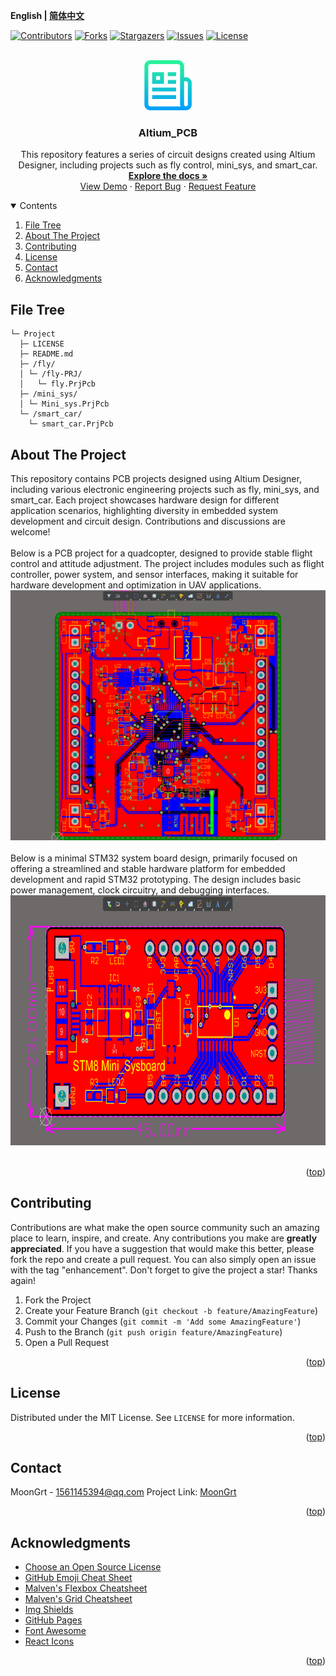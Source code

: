 **English | [简体中文](README_cn.md)**
<div id="top"></div>

[![Contributors][contributors-shield]][contributors-url]
[![Forks][forks-shield]][forks-url]
[![Stargazers][stars-shield]][stars-url]
[![Issues][issues-shield]][issues-url]
[![License][license-shield]][license-url]


<!-- PROJECT LOGO -->
<br />
<div align="center">
    <a href="https://github.com/MoonGrt/">
    <img src="images/logo.png" alt="Logo" width="80" height="80">
    </a>
<h3 align="center">Altium_PCB</h3>
    <p align="center">
    This repository features a series of circuit designs created using Altium Designer, including projects such as fly control, mini_sys, and smart_car. 
    <br />
    <a href="https://github.com/MoonGrt/PCB"><strong>Explore the docs »</strong></a>
    <br />
    <a href="https://github.com/MoonGrt/PCB">View Demo</a>
    ·
    <a href="https://github.com/MoonGrt/PCB/issues">Report Bug</a>
    ·
    <a href="https://github.com/MoonGrt/PCB/issues">Request Feature</a>
    </p>
</div>




<!-- CONTENTS -->
<details open>
  <summary>Contents</summary>
  <ol>
    <li><a href="#file-tree">File Tree</a></li>
    <li>
      <a href="#about-the-project">About The Project</a>
      <ul>
      </ul>
    </li>
    <li><a href="#contributing">Contributing</a></li>
    <li><a href="#license">License</a></li>
    <li><a href="#contact">Contact</a></li>
    <li><a href="#acknowledgments">Acknowledgments</a></li>
  </ol>
</details>





<!-- FILE TREE -->
## File Tree

```
└─ Project
  ├─ LICENSE
  ├─ README.md
  ├─ /fly/
  │ └─ /fly-PRJ/
  │   └─ fly.PrjPcb
  ├─ /mini_sys/
  │ └─ Mini_sys.PrjPcb
  └─ /smart_car/
    └─ smart_car.PrjPcb

```



<!-- ABOUT THE PROJECT -->
## About The Project

<p style=" margin-top:0px; margin-bottom:0px; margin-left:0px; margin-right:0px; -qt-block-indent:0; text-indent:0px;">This repository contains PCB projects designed using Altium Designer, including various electronic engineering projects such as fly, mini_sys, and smart_car. Each project showcases hardware design for different application scenarios, highlighting diversity in embedded system development and circuit design. Contributions and discussions are welcome!</p>
<p style="-qt-paragraph-type:empty; margin-top:0px; margin-bottom:0px; margin-left:0px; margin-right:0px; -qt-block-indent:0; text-indent:0px;"><br /></p>
<p style=" margin-top:0px; margin-bottom:0px; margin-left:0px; margin-right:0px; -qt-block-indent:0; text-indent:0px;">Below is a PCB project for a quadcopter, designed to provide stable flight control and attitude adjustment. The project includes modules such as flight controller, power system, and sensor interfaces, making it suitable for hardware development and optimization in UAV applications.</p>
<p align="center" style=" margin-top:0px; margin-bottom:0px; margin-left:0px; margin-right:0px; -qt-block-indent:0; text-indent:0px;"><img src="../images/fly.png" height="400" /></p>
<p style="-qt-paragraph-type:empty; margin-top:0px; margin-bottom:0px; margin-left:0px; margin-right:0px; -qt-block-indent:0; text-indent:0px;"><br /></p>
<p style=" margin-top:0px; margin-bottom:0px; margin-left:0px; margin-right:0px; -qt-block-indent:0; text-indent:0px;">Below is a minimal STM32 system board design, primarily focused on offering a streamlined and stable hardware platform for embedded development and rapid STM32 prototyping. The design includes basic power management, clock circuitry, and debugging interfaces.</p>
<p align="center" style=" margin-top:0px; margin-bottom:0px; margin-left:0px; margin-right:0px; -qt-block-indent:0; text-indent:0px;"><img src="../images/mini_sys.png" height="400" /></p>
<p style="-qt-paragraph-type:empty; margin-top:0px; margin-bottom:0px; margin-left:0px; margin-right:0px; -qt-block-indent:0; text-indent:0px;"><br /></p></body></html>
<p align="right">(<a href="#top">top</a>)</p>



<!-- CONTRIBUTING -->
## Contributing

Contributions are what make the open source community such an amazing place to learn, inspire, and create. Any contributions you make are **greatly appreciated**.
If you have a suggestion that would make this better, please fork the repo and create a pull request. You can also simply open an issue with the tag "enhancement".
Don't forget to give the project a star! Thanks again!
1. Fork the Project
2. Create your Feature Branch (`git checkout -b feature/AmazingFeature`)
3. Commit your Changes (`git commit -m 'Add some AmazingFeature'`)
4. Push to the Branch (`git push origin feature/AmazingFeature`)
5. Open a Pull Request
<p align="right">(<a href="#top">top</a>)</p>



<!-- LICENSE -->
## License

Distributed under the MIT License. See `LICENSE` for more information.
<p align="right">(<a href="#top">top</a>)</p>



<!-- CONTACT -->
## Contact

MoonGrt - 1561145394@qq.com
Project Link: [MoonGrt](https://github.com/MoonGrt/PCB)
<p align="right">(<a href="#top">top</a>)</p>



<!-- ACKNOWLEDGMENTS -->
## Acknowledgments

* [Choose an Open Source License](https://choosealicense.com)
* [GitHub Emoji Cheat Sheet](https://www.webpagefx.com/tools/emoji-cheat-sheet)
* [Malven's Flexbox Cheatsheet](https://flexbox.malven.co/)
* [Malven's Grid Cheatsheet](https://grid.malven.co/)
* [Img Shields](https://shields.io)
* [GitHub Pages](https://pages.github.com)
* [Font Awesome](https://fontawesome.com)
* [React Icons](https://react-icons.github.io/react-icons/search)
<p align="right">(<a href="#top">top</a>)</p>




<!-- MARKDOWN LINKS & IMAGES -->
<!-- https://www.markdownguide.org/basic-syntax/#reference-style-links -->
[contributors-shield]: https://img.shields.io/github/contributors/MoonGrt/PCB.svg?style=for-the-badge
[contributors-url]: https://github.com/MoonGrt/PCB/graphs/contributors
[forks-shield]: https://img.shields.io/github/forks/MoonGrt/PCB.svg?style=for-the-badge
[forks-url]: https://github.com/MoonGrt/PCB/network/members
[stars-shield]: https://img.shields.io/github/stars/MoonGrt/PCB.svg?style=for-the-badge
[stars-url]: https://github.com/MoonGrt/PCB/stargazers
[issues-shield]: https://img.shields.io/github/issues/MoonGrt/PCB.svg?style=for-the-badge
[issues-url]: https://github.com/MoonGrt/PCB/issues
[license-shield]: https://img.shields.io/github/license/MoonGrt/PCB.svg?style=for-the-badge
[license-url]: https://github.com/MoonGrt/PCB/blob/master/LICENSE

